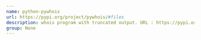```yaml
---
name: python-pywhois
url: https://pypi.org/project/pywhois/#files
description: whois program with truncated output. URL : https://pypi.org/project/pywhois/#files Groups : None
group: None
---
```

